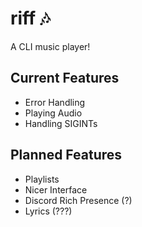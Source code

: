 # riff 🎶
A CLI music player!

## Current Features
- Error Handling
- Playing Audio
- Handling SIGINTs

## Planned Features
- Playlists
- Nicer Interface
- Discord Rich Presence (?)
- Lyrics (???)
